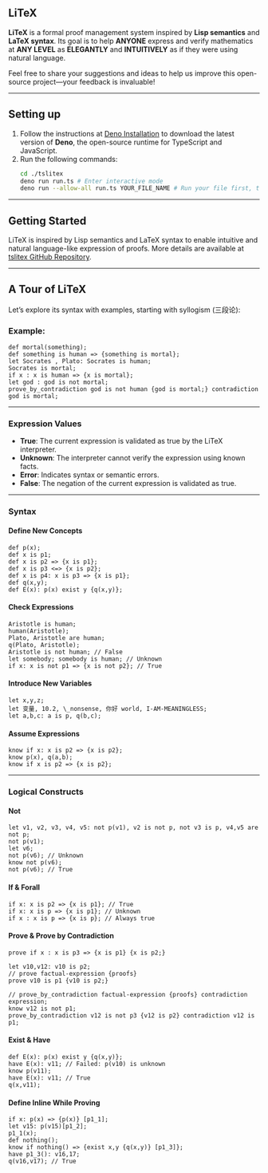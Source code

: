 ## LiTeX

**LiTeX** is a formal proof management system inspired by **Lisp semantics** and **LaTeX syntax**. Its goal is to help **ANYONE** express and verify mathematics at **ANY LEVEL** as **ELEGANTLY** and **INTUITIVELY** as if they were using natural language.

Feel free to share your suggestions and ideas to help us improve this open-source project—your feedback is invaluable!

---

## Setting up

1. Follow the instructions at [Deno Installation](https://docs.deno.com/runtime/getting_started/installation/) to download the latest version of **Deno**, the open-source runtime for TypeScript and JavaScript.
2. Run the following commands:
   ```bash
   cd ./tslitex
   deno run run.ts # Enter interactive mode
   deno run --allow-all run.ts YOUR_FILE_NAME # Run your file first, then enter interactive mode.
   ```

---

## Getting Started

LiTeX is inspired by Lisp semantics and LaTeX syntax to enable intuitive and natural language-like expression of proofs. More details are available at [tslitex GitHub Repository](https://github.com/malloc-realloc/tslitex).

---

## A Tour of LiTeX

Let’s explore its syntax with examples, starting with syllogism (三段论):

### Example:

```plaintext
def mortal(something);
def something is human => {something is mortal};
let Socrates , Plato: Socrates is human;
Socrates is mortal;
if x : x is human => {x is mortal};
let god : god is not mortal;
prove_by_contradiction god is not human {god is mortal;} contradiction god is mortal;
```

---

### Expression Values

- **True**: The current expression is validated as true by the LiTeX interpreter.
- **Unknown**: The interpreter cannot verify the expression using known facts.
- **Error**: Indicates syntax or semantic errors.
- **False**: The negation of the current expression is validated as true.

---

### Syntax

#### Define New Concepts

```plaintext
def p(x);
def x is p1;
def x is p2 => {x is p1};
def x is p3 <=> {x is p2};
def x is p4: x is p3 => {x is p1};
def q(x,y);
def E(x): p(x) exist y {q(x,y)};
```

#### Check Expressions

```plaintext
Aristotle is human;
human(Aristotle);
Plato, Aristotle are human;
q(Plato, Aristotle);
Aristotle is not human; // False
let somebody; somebody is human; // Unknown
if x: x is not p1 => {x is not p2}; // True
```

#### Introduce New Variables

```plaintext
let x,y,z;
let 变量, 10.2, \_nonsense, 你好 world, I-AM-MEANINGLESS;
let a,b,c: a is p, q(b,c);
```

#### Assume Expressions

```plaintext
know if x: x is p2 => {x is p2};
know p(x), q(a,b);
know if x is p2 => {x is p2};
```

---

### Logical Constructs

#### Not

```plaintext
let v1, v2, v3, v4, v5: not p(v1), v2 is not p, not v3 is p, v4,v5 are not p;
not p(v1);
let v6;
not p(v6); // Unknown
know not p(v6);
not p(v6); // True
```

#### If & Forall

```plaintext
if x: x is p2 => {x is p1}; // True
if x: x is p => {x is p1}; // Unknown
if x : x is p => {x is p}; // Always true
```

#### Prove & Prove by Contradiction

```plaintext
prove if x : x is p3 => {x is p1} {x is p2;}

let v10,v12: v10 is p2;
// prove factual-expression {proofs}
prove v10 is p1 {v10 is p2;}

// prove_by_contradiction factual-expression {proofs} contradiction expression;
know v12 is not p1;
prove_by_contradiction v12 is not p3 {v12 is p2} contradiction v12 is p1;
```

#### Exist & Have

```plaintext
def E(x): p(x) exist y {q(x,y)};
have E(x): v11; // Failed: p(v10) is unknown
know p(v11);
have E(x): v11; // True
q(x,v11);
```

#### Define Inline While Proving

```plaintext
if x: p(x) => {p(x)} [p1_1];
let v15: p(v15)[p1_2];
p1_1(x);
def nothing();
know if nothing() => {exist x,y {q(x,y)} [p1_3]};
have p1_3(): v16,17;
q(v16,v17); // True
```
